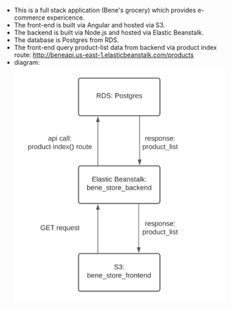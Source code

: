 - This is a full stack application (Bene's grocery) which provides e-commerce expericence.
- The front-end is built via Angular and hosted via S3.
- The backend is built via Node.js and hosted via Elastic Beanstalk.
- The database is Postgres from RDS.
- The front-end query product-list data from backend via product index route:
  http://beneapi.us-east-1.elasticbeanstalk.com/products
- diagram:
  ![diagram](../screenshots/diagram.png)
